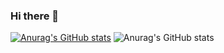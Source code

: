 ### Hi there 👋

<!--
**irisacsee/irisacsee** is a ✨ _special_ ✨ repository because its `README.md` (this file) appears on your GitHub profile.

Here are some ideas to get you started:

- 🔭 I’m currently working on ...
- 🌱 I’m currently learning ...
- 👯 I’m looking to collaborate on ...
- 🤔 I’m looking for help with ...
- 💬 Ask me about ...
- 📫 How to reach me: ...
- 😄 Pronouns: ...
- ⚡ Fun fact: ...
-->

[![Anurag's GitHub stats](https://github-readme-stats.vercel.app/api?username=irisacsee)](https://github.com/anuraghazra/github-readme-stats)
![Anurag's GitHub stats](https://github-readme-stats.vercel.app/api?username=irisacsee&count_private=true)
